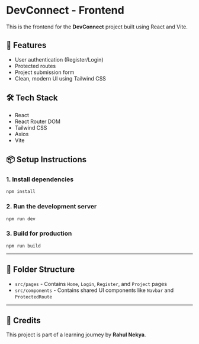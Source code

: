 # DevConnect - Frontend

This is the frontend for the **DevConnect** project built using React and Vite.

## 🚀 Features
- User authentication (Register/Login)
- Protected routes
- Project submission form
- Clean, modern UI using Tailwind CSS

## 🛠️ Tech Stack
- React
- React Router DOM
- Tailwind CSS
- Axios
- Vite

## 📦 Setup Instructions

### 1. Install dependencies
```
npm install
```

### 2. Run the development server
```
npm run dev
```

### 3. Build for production
```
npm run build
```

---

## 📁 Folder Structure
- `src/pages` - Contains `Home`, `Login`, `Register`, and `Project` pages
- `src/components` - Contains shared UI components like `Navbar` and `ProtectedRoute`

---

## 🙏 Credits
This project is part of a learning journey by **Rahul Nekya**.
